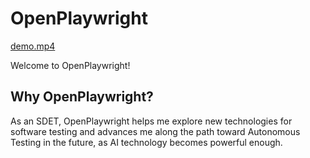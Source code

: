 # OpenPlaywright

[demo.mp4]()

Welcome to OpenPlaywright!

## Why OpenPlaywright?

As an SDET, OpenPlaywright helps me explore new technologies for software testing and advances me along the path toward Autonomous Testing in the future, as AI technology becomes powerful enough.